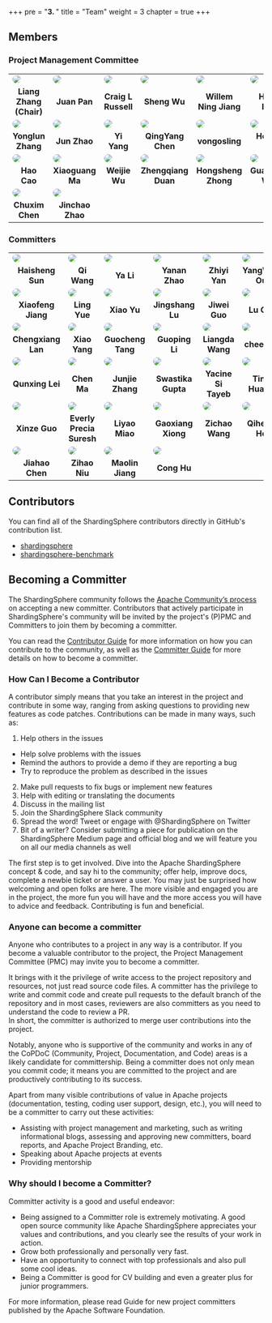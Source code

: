+++
pre = "<b>3. </b>"
title = "Team"
weight = 3
chapter = true
+++

## Members

### Project Management Committee

<table style="table-layout:fixed">
    <tr>
        <td>
            <a href="https://github.com/terrymanu" target="_blank">
               <img src="https://avatars.githubusercontent.com/u/5516298?v=4" style="border-radius:50%; overflow:hidden">
            </a>
        </td>
        <td>
            <a href="https://github.com/tristaZero" target="_blank">
                <img src="https://avatars.githubusercontent.com/u/27757146?v=4" style="border-radius:50%; overflow:hidden">
            </a>
        </td>
        <td>
            <a href="https://github.com/craiglrussell" target="_blank">
                <img src="https://avatars.githubusercontent.com/u/2467238?v=4" style="border-radius:50%; overflow:hidden">
            </a>
        </td>
        <td>
            <a href="https://github.com/wu-sheng" target="_blank">
                <img src="https://avatars.githubusercontent.com/u/5441976?v=4" style="border-radius:50%; overflow:hidden">
            </a>
        </td>
        <td>
            <a href="https://github.com/WillemJiang" target="_blank">
                <img src="https://avatars.githubusercontent.com/u/219644?v=4" style="border-radius:50%; overflow:hidden">
            </a>
        </td>
        <td>
            <a href="https://github.com/menghaoranss" target="_blank">
                <img src="https://avatars.githubusercontent.com/u/60651792?v=4" style="border-radius:50%; overflow:hidden">
            </a>
        </td>
        <td>
            <a href="https://github.com/kimmking" target="_blank">
                <img src="https://avatars.githubusercontent.com/u/807508?v=4" style="border-radius:50%; overflow:hidden">
            </a>
        </td>
    </tr>
    <tr align="center">
        <td>
            <b>Liang Zhang (Chair)</b>
        </td>
        <td>
            <b>Juan Pan</b>
        </td>
        <td>
            <b>Craig L Russell</b>
        </td>
        <td>
            <b>Sheng Wu</b>
        </td>
        <td>
            <b>Willem Ning Jiang</b>
        </td>
        <td>
            <b>Haoran Meng</b>
        </td>
        <td>
            <b>Kimm King</b>
        </td>
    </tr>
    <tr>
        <td>
            <a href="https://github.com/tuohai666" target="_blank">
                <img src="https://avatars.githubusercontent.com/u/24643893?v=4" style="border-radius:50%; overflow:hidden">
            </a>
        </td>
        <td>
            <a href="https://github.com/cherrylzhao" target="_blank">
                <img src="https://avatars.githubusercontent.com/u/8317649?v=4" style="border-radius:50%; overflow:hidden">
            </a>
        </td>
        <td>
            <a href="https://github.com/KomachiSion" target="_blank">
                <img src="https://avatars.githubusercontent.com/u/37170243?v=4" style="border-radius:50%; overflow:hidden">
            </a>
        </td>
        <td>
            <a href="https://github.com/beckhampu" target="_blank">
                <img src="https://avatars.githubusercontent.com/u/14846369?v=4" style="border-radius:50%; overflow:hidden">
            </a>
        </td>
        <td>
            <a href="https://github.com/vongosling" target="_blank">
                <img src="https://avatars.githubusercontent.com/u/635581?v=4" style="border-radius:50%; overflow:hidden">
            </a>
        </td>
        <td>
            <a href="https://github.com/hanahmily" target="_blank">
                <img src="https://avatars.githubusercontent.com/u/1960537?v=4" style="border-radius:50%; overflow:hidden">
            </a>
        </td>
        <td>
            <a href="https://github.com/codefairy08" target="_blank">
                <img src="https://avatars.githubusercontent.com/u/39583929?v=4" style="border-radius:50%; overflow:hidden">
            </a>
        </td>
    </tr>
    <tr align="center">
        <td>
            <b>Yonglun Zhang</b>
        </td>
        <td>
            <b>Jun Zhao</b>
        </td>
        <td>
            <b>Yi Yang</b>
        </td>
        <td>
            <b>QingYang Chen</b>
        </td>
        <td>
            <b>vongosling</b>
        </td>
        <td>
            <b>Hongtao Gao</b>
        </td>
        <td>
            <b>Hongjun Du</b>
        </td>
    </tr>
    <tr>
        <td>
            <a href="https://github.com/haocao" target="_blank">
                <img src="https://avatars.githubusercontent.com/u/687732?v=4" style="border-radius:50%; overflow:hidden">
            </a>
        </td>
        <td>
            <a href="https://github.com/maxiaoguang64" target="_blank">
                <img src="https://avatars.githubusercontent.com/u/6637227?v=4" style="border-radius:50%; overflow:hidden">
            </a>
        </td>
        <td>
            <a href="https://github.com/TeslaCN" target="_blank">
                <img src="https://avatars.githubusercontent.com/u/20503072?v=4" style="border-radius:50%; overflow:hidden">
            </a>
        </td>
        <td>
            <a href="https://github.com/strongduanmu" target="_blank">
                <img src="https://avatars.githubusercontent.com/u/10829171?v=4" style="border-radius:50%; overflow:hidden">
            </a>
        </td>
        <td>
            <a href="https://github.com/sandynz" target="_blank">
                <img src="https://avatars.githubusercontent.com/u/42492540?v=4" style="border-radius:50%; overflow:hidden">
            </a>
        </td>
        <td>
            <a href="https://github.com/wgy8283335" target="_blank">
                <img src="https://avatars.githubusercontent.com/u/22066046?v=4" style="border-radius:50%; overflow:hidden">
            </a>
        </td>
        <td>
            <a href="https://github.com/RaigorJiang" target="_blank">
                <img src="https://avatars.githubusercontent.com/u/5668787?v=4" style="border-radius:50%; overflow:hidden">
            </a>
        </td>
    </tr>
    <tr align="center">
        <td>
            <b>Hao Cao</b>
        </td>
        <td>
            <b>Xiaoguang Ma</b>
        </td>
        <td>
            <b>Weijie Wu</b>
        </td>
        <td>
            <b>Zhengqiang Duan</b>
        </td>
        <td>
            <b>Hongsheng Zhong</b>
        </td>
        <td>
            <b>Guangyuan Wang</b>
        </td>
        <td>
            <b>Longtao Jiang</b>
        </td>
    </tr>
    <tr>
        <td>
            <a href="https://github.com/tuichenchuxin" target="_blank">
                <img src="https://avatars.githubusercontent.com/u/86938616?v=4" style="border-radius:50%; overflow:hidden">
            </a>
        </td>
        <td>
            <a href="https://github.com/zhaojinchao95" target="_blank">
                <img src="https://avatars.githubusercontent.com/u/33742097?v=4" style="border-radius:50%; overflow:hidden">
            </a>
        </td>
    </tr>
  <tr align="center">
        <td>
            <b>Chuxim Chen</b>
        </td>
        <td>
            <b>Jinchao Zhao</b>
        </td>
    </tr>
</table>

### Committers

<table style="table-layout:fixed">
    <tr>
        <td>
            <a href="https://github.com/sunbufu" target="_blank">
                <img src="https://avatars.githubusercontent.com/u/14866067?v=4" style="border-radius:50%; overflow:hidden">
            </a>
        </td>
        <td>
            <a href="https://github.com/wqzwh" target="_blank">
                <img src="https://avatars.githubusercontent.com/u/16662470?v=4" style="border-radius:50%; overflow:hidden">
            </a>
        </td>
        <td>
            <a href="https://github.com/betterjava" target="_blank">
                <img src="https://avatars.githubusercontent.com/u/4453100?v=4" style="border-radius:50%; overflow:hidden">
            </a>
        </td>
        <td>
            <a href="https://github.com/nancyzrh" target="_blank">
                <img src="https://avatars.githubusercontent.com/u/50974817?v=4" style="border-radius:50%; overflow:hidden">
            </a>
        </td>
        <td>
            <a href="https://github.com/yanyzy" target="_blank">
                <img src="https://avatars.githubusercontent.com/u/30677017?v=4" style="border-radius:50%; overflow:hidden">
            </a>
        </td>
        <td>
            <a href="https://github.com/avalon566" target="_blank">
                <img src="https://avatars.githubusercontent.com/u/48051589?v=4" style="border-radius:50%; overflow:hidden">
            </a>
        </td>
        <td>
            <a href="https://github.com/dongzl" target="_blank">
                <img src="https://avatars.githubusercontent.com/u/5917359?v=4" style="border-radius:50%; overflow:hidden">
            </a>
        </td>
    </tr>
    <tr align="center">
        <td>
            <b>Haisheng Sun</b>
        </td>
        <td>
            <b>Qi Wang</b>
        </td>
        <td>
            <b>Ya Li</b>
        </td>
        <td>
            <b>Yanan Zhao</b>
        </td>
        <td>
            <b>Zhiyi Yan</b>
        </td>
        <td>
            <b>YangWen Ou</b>
        </td>
        <td>
            <b>Zonglei Dong</b>
        </td>
    </tr>
    <tr>
        <td>
            <a href="https://github.com/SteNicholas" target="_blank">
                <img src="https://avatars.githubusercontent.com/u/10048174?v=4" style="border-radius:50%; overflow:hidden">
            </a>
        </td>
        <td>
            <a href="https://github.com/yue530tom" target="_blank">
                <img src="https://avatars.githubusercontent.com/u/7359865?v=4" style="border-radius:50%; overflow:hidden">
            </a>
        </td>
        <td>
            <a href="https://github.com/yu199195" target="_blank">
                <img src="https://avatars.githubusercontent.com/u/9673503?v=4" style="border-radius:50%; overflow:hidden">
            </a>
        </td>
        <td>
            <a href="https://github.com/jingshanglu" target="_blank">
                <img src="https://avatars.githubusercontent.com/u/16559542?v=4" style="border-radius:50%; overflow:hidden">
            </a>
        </td>
        <td>
            <a href="https://github.com/Technoboy-" target="_blank">
                <img src="https://avatars.githubusercontent.com/u/6297296?v=4" style="border-radius:50%; overflow:hidden">
            </a>
        </td>
        <td>
            <a href="https://github.com/Lucas-307" target="_blank">
                <img src="https://avatars.githubusercontent.com/u/5524798?v=4" style="border-radius:50%; overflow:hidden">
            </a>
        </td>
        <td>
            <a href="https://github.com/ThanoshanMV" target="_blank">
                <img src="https://avatars.githubusercontent.com/u/48581379?v=4" style="border-radius:50%; overflow:hidden">
            </a>
        </td>
    </tr>
    <tr align="center">
        <td>
            <b>Xiaofeng Jiang</b>
        </td>
        <td>
            <b>Ling Yue</b>
        </td>
        <td>
            <b>Xiao Yu</b>
        </td>
        <td>
            <b>Jingshang Lu</b>
        </td>
        <td>
            <b>Jiwei Guo</b>
        </td>
        <td>
            <b>Lu Qiu</b>
        </td>
        <td>
            <b>Thanoshan MV</b>
        </td>
    </tr>
    <tr>
        <td>
            <a href="https://github.com/lanchengx" target="_blank">
                <img src="https://avatars.githubusercontent.com/u/52209337?v=4" style="border-radius:50%; overflow:hidden">
            </a>
        </td>
        <td>
            <a href="https://github.com/yx9o" target="_blank">
                <img src="https://avatars.githubusercontent.com/u/12792261?v=4" style="border-radius:50%; overflow:hidden">
            </a>
        </td>
        <td>
            <a href="https://github.com/totalo" target="_blank">
                <img src="https://avatars.githubusercontent.com/u/29777558?v=4" style="border-radius:50%; overflow:hidden">
            </a>
        </td>
        <td>
            <a href="https://github.com/LeeGuoPing" target="_blank">
                <img src="https://avatars.githubusercontent.com/u/35389145?v=4" style="border-radius:50%; overflow:hidden">
            </a>
        </td>
         <td>
            <a href="https://github.com/Liangda-w" target="_blank">
                <img src="https://avatars.githubusercontent.com/u/66914151?v=4" style="border-radius:50%; overflow:hidden">
            </a>
         </td>
        <td>
            <a href="https://github.com/cheese8" target="_blank">
                <img src="https://avatars.githubusercontent.com/u/25882819?v=4" style="border-radius:50%; overflow:hidden">
            </a>
        </td>
        <td>
            <a href="https://github.com/soulasuna" target="_blank">
                <img src="https://avatars.githubusercontent.com/u/33794770?v=4" style="border-radius:50%; overflow:hidden">
            </a>
        </td>
    </tr>
    <tr align="center">
        <td>
            <b>Chengxiang Lan</b>
        </td>
        <td>
            <b>Xiao Yang</b>
        </td>
        <td>
            <b>Guocheng Tang</b>
        </td>
        <td>
            <b>Guoping Li</b>
        </td>
        <td>
            <b>Liangda Wang</b>
         </td>
        <td>
            <b>cheese8</b>
        </td>
        <td>
            <b>Yang Hou</b>
        </td>
    </tr>
    <tr>
        <td>
            <a href="https://github.com/galaxylqx" target="_blank">
                <img src="https://avatars.githubusercontent.com/u/9473278?v=4" style="border-radius:50%; overflow:hidden">
            </a>
        </td>
        <td>
            <a href="https://github.com/magestacks" target="_blank">
                <img src="https://avatars.githubusercontent.com/u/77398366?v=4" style="border-radius:50%; overflow:hidden">
            </a>
        </td>
        <td>
            <a href="https://github.com/JiekerTime" target="_blank">
                <img src="https://avatars.githubusercontent.com/u/76552510?v=4" style="border-radius:50%; overflow:hidden">
            </a>
        </td>
        <td>
            <a href="https://github.com/Swastyy" target="_blank">
                <img src="https://avatars.githubusercontent.com/u/64654203?v=4" style="border-radius:50%; overflow:hidden">
            </a>
        </td>
        <td>
            <a href="https://github.com/yy2so" target="_blank">
                <img src="https://avatars.githubusercontent.com/u/86716581?v=4" style="border-radius:50%; overflow:hidden">
            </a>
        </td>
        <td>
            <a href="https://github.com/natehuangting" target="_blank">
                <img src="https://avatars.githubusercontent.com/u/26433395?s=96&v=4" style="border-radius:50%; overflow:hidden">
            </a>
        </td>
       <td>
            <a href="https://github.com/taojintianxia" target="_blank">
                <img src="https://avatars.githubusercontent.com/u/4112856?v=4" style="border-radius:50%; overflow:hidden">
            </a>
        </td>
    </tr>
    <tr align="center">
        <td>
            <b>Qunxing Lei</b>
        </td>
        <td>
            <b>Chen Ma</b>
        </td>
        <td>
            <b>Junjie Zhang</b>
        </td>
        <td>
            <b>Swastika Gupta</b>
        </td>
        <td>
            <b>Yacine Si Tayeb</b>
        </td>
        <td>
            <b>Ting Huang</b>
        </td>
        <td>
            <b>Nianjun Sun</b>
        </td>
    </tr>
    <tr>
        <td>
            <a href="https://github.com/azexcy" target="_blank">
                <img src="https://avatars.githubusercontent.com/u/101622833?v=4" style="border-radius:50%; overflow:hidden">
            </a>
        </td>
        <td>
            <a href="https://github.com/everly-gif" target="_blank">
                <img src="https://avatars.githubusercontent.com/u/77877486?v=4" style="border-radius:50%; overflow:hidden">
            </a>
        </td>
        <td>
            <a href="https://github.com/mlycore" target="_blank">
                <img src="https://avatars.githubusercontent.com/u/22319610?v=4" style="border-radius:50%; overflow:hidden">
            </a>
        </td>
        <td>
            <a href="https://github.com/gxxiong" target="_blank">
                <img src="https://avatars.githubusercontent.com/u/31501876?v=4" style="border-radius:50%; overflow:hidden">
            </a>
        </td>
        <td>
            <a href="https://github.com/Qianyi951015" target="_blank">
                <img src="https://avatars.githubusercontent.com/u/57847965?s=64&v=4" style="border-radius:50%; overflow:hidden">
            </a>
        </td>
        <td>
            <a href="https://github.com/linghengqian" target="_blank">
                <img src="https://avatars.githubusercontent.com/u/20187731?v=4" style="border-radius:50%; overflow:hidden">
            </a>
        </td>
        <td>
            <a href="https://github.com/flyingzc" target="_blank">
                <img src="https://avatars.githubusercontent.com/u/19788130?v=4" style="border-radius:50%; overflow:hidden">
            </a>
        </td>
    </tr>
    <tr align="center">
        <td>
            <b>Xinze Guo</b>
        </td>
        <td>
            <b>Everly Precia Suresh</b>
        </td>
        <td>
            <b>Liyao Miao</b>
        </td>
        <td>
            <b>Gaoxiang Xiong</b>
        </td>
        <td>
            <b>Zichao Wang</b>
        </td>
        <td>
            <b>Qiheng He</b>
        </td>
        <td>
            <b>Cheng Zhang</b>
        </td>
    </tr>
    <tr>
        <td>
            <a href="https://github.com/Pace2Car" target="_blank">
                <img src="https://avatars.githubusercontent.com/u/37339007?v=4" style="border-radius:50%; overflow:hidden">
            </a>
        </td>
         <td>
            <a href="https://github.com/zihaoAK47" target="_blank">
                <img src="https://avatars.githubusercontent.com/u/106047330?v=4" style="border-radius:50%; overflow:hidden">
            </a>
        </td>
         <td>
            <a href="https://github.com/jiangML" target="_blank">
                <img src="https://avatars.githubusercontent.com/u/16010265?v=4" style="border-radius:50%; overflow:hidden">
            </a>
        </td>
         <td>
            <a href="https://github.com/iamhucong" target="_blank">
                <img src="https://avatars.githubusercontent.com/u/20391901?v=4" style="border-radius:50%; overflow:hidden">
            </a>
        </td>
    </tr>
    <tr align="center">
        <td>
            <b>Jiahao Chen</b>
        </td>
        <td>
            <b>Zihao Niu</b>
        </td>
        <td>
            <b>Maolin Jiang</b>
        </td>
        <td>
            <b>Cong Hu</b>
        </td>
    </tr>
</table>

## Contributors

You can find all of the ShardingSphere contributors directly in GitHub's contribution list.

- [shardingsphere](https://github.com/apache/shardingsphere/graphs/contributors)
- [shardingsphere-benchmark](https://github.com/apache/shardingsphere-benchmark)

## Becoming a Committer

The ShardingSphere community follows the [Apache Community’s process](http://community.apache.org/newcommitter.html) on accepting a new committer.
Contributors that actively participate in ShardingSphere's community will be invited by the project's (P)PMC and Committers to join them by becoming a committer.

You can read the [Contributor Guide](/en/involved/contribute/) for more information on how you can contribute to the community, as well as the [Committer Guide](/en/involved/committer/) for more details on how to become a committer.

### How Can I Become a Contributor

A contributor simply means that you take an interest in the project and contribute in some way, ranging from asking questions to providing new features as code patches. Contributions can be made in many ways, such as: 
1. Help others in the issues
  - Help solve problems with the issues
  - Remind the authors to provide a demo if they are reporting a bug
  - Try to reproduce the problem as described in the issues
2. Make pull requests to fix bugs or implement new features
3. Help with editing or translating the documents
4. Discuss in the mailing list
5. Join the ShardingSphere Slack community
6. Spread the word! Tweet or engage with @ShardingSphere on Twitter
7. Bit of a writer? Consider submitting a piece for publication on the ShardingSphere Medium page and official blog and we will feature you on all our media channels as well

The first step is to get involved. Dive into the Apache ShardingSphere concept & code, and say hi to the community; offer help, improve docs, complete a newbie ticket or answer a user. You may just be surprised how welcoming and open folks are here. The more visible and engaged you are in the project, the more fun you will have and the more access you will have to advice and feedback. Contributing is fun and beneficial. 

### Anyone can become a committer 

Anyone who contributes to a project in any way is a contributor. If you become a valuable contributor to the project, the Project Management Committee (PMC) may invite you to become a committer. 

It brings with it the privilege of write access to the project repository and resources, not just read source code files. A committer has the privilege to write and commit code and create pull requests to the default branch of the repository and in most cases, reviewers are also committers as you need to understand the code to review a PR.  
In short, the committer is authorized to merge user contributions into the project.

Notably, anyone who is supportive of the community and works in any of the CoPDoC (Community, Project, Documentation, and Code) areas is a likely candidate for committership. Being a committer does not only mean you commit code; it means you are committed to the project and are productively contributing to its success.

Apart from many visible contributions of value in Apache projects (documentation, testing, coding user support, design, etc.), you will need to be a committer to carry out these activities: 
- Assisting with project management and marketing, such as writing informational blogs, assessing and approving new committers, board reports, and Apache Project Branding, etc.
- Speaking about Apache projects at events
- Providing mentorship 

### Why should I become a Committer?
Committer activity is a good and useful endeavor: 
- Being assigned to a Committer role is extremely motivating. A good open source community like Apache ShardingSphere appreciates your values and contributions, and you clearly see the results of your work in action.
- Grow both professionally and personally very fast. 
- Have an opportunity to connect with top professionals and also pull some cool ideas.
- Being a Committer is good for CV building and even a greater plus for junior programmers.

For more information, please read Guide for new project committers published by the Apache Software Foundation. 
